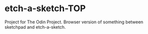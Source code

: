 # etch-a-sketch-TOP
Project for The Odin Project. Browser version of something between sketchpad and etch-a-sketch. 
